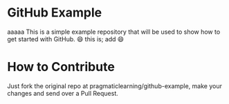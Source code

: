 GitHub Example
==============

aaaaa This is a simple example repository that will be used to show how to get started with GitHub. :smile:
this is;
add :smile:

How to Contribute
=================

Just fork the original repo at pragmaticlearning/github-example, make your changes and send over a Pull Request.
